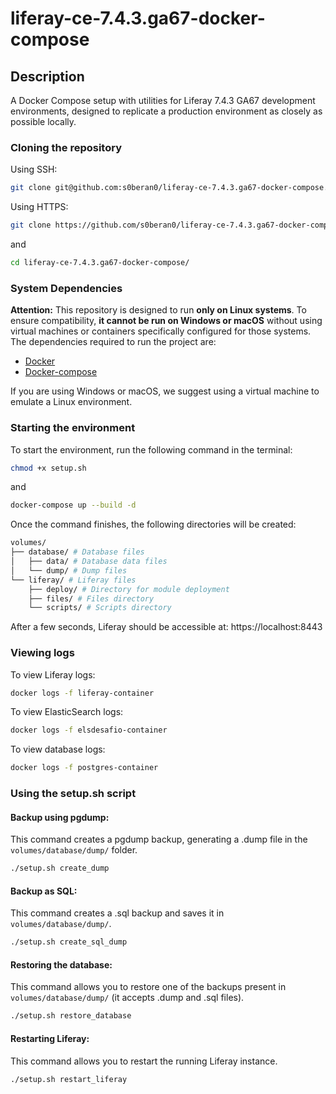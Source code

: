 
# liferay-ce-7.4.3.ga67-docker-compose
## Description
A Docker Compose setup with utilities for Liferay 7.4.3 GA67 development environments, designed to replicate a production environment as closely as possible locally.

### Cloning the repository
Using SSH:
```bash
git clone git@github.com:s0beran0/liferay-ce-7.4.3.ga67-docker-compose.git
```
Using HTTPS:
```bash
git clone https://github.com/s0beran0/liferay-ce-7.4.3.ga67-docker-compose.git
```
and
```bash
cd liferay-ce-7.4.3.ga67-docker-compose/
```

### System Dependencies

**Attention:** This repository is designed to run **only on Linux systems**. To ensure compatibility, **it cannot be run on Windows or macOS** without using virtual machines or containers specifically configured for those systems.
The dependencies required to run the project are:
- [Docker](https://docs.docker.com/engine/install/)
- [Docker-compose](https://docs.docker.com/compose/install/standalone/)

If you are using Windows or macOS, we suggest using a virtual machine to emulate a Linux environment.

### Starting the environment
To start the environment, run the following command in the terminal:
```bash
chmod +x setup.sh
```
and
```bash
docker-compose up --build -d
```
Once the command finishes, the following directories will be created:
```bash
volumes/
├── database/ # Database files
│   ├── data/ # Database data files
│   └── dump/ # Dump files
└── liferay/ # Liferay files
    ├── deploy/ # Directory for module deployment
    ├── files/ # Files directory
    └── scripts/ # Scripts directory
```
After a few seconds, Liferay should be accessible at: https://localhost:8443

### Viewing logs
To view Liferay logs:
```bash
docker logs -f liferay-container
```

To view ElasticSearch logs:
```bash
docker logs -f elsdesafio-container
```

To view database logs:
```bash
docker logs -f postgres-container
```

### Using the setup.sh script
#### Backup using pgdump:
This command creates a pgdump backup, generating a .dump file in the `volumes/database/dump/` folder.
```bash
./setup.sh create_dump
```

#### Backup as SQL:
This command creates a .sql backup and saves it in `volumes/database/dump/`.
```bash
./setup.sh create_sql_dump
```

#### Restoring the database:
This command allows you to restore one of the backups present in `volumes/database/dump/` (it accepts .dump and .sql files).
```bash
./setup.sh restore_database
```

#### Restarting Liferay:
This command allows you to restart the running Liferay instance.
```bash
./setup.sh restart_liferay
```
